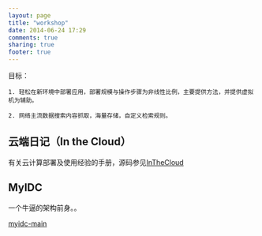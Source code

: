 ```yaml
---
layout: page
title: "workshop"
date: 2014-06-24 17:29
comments: true
sharing: true
footer: true
---
```


目标：

`1. 轻松在新环境中部署应用，部署规模与操作步骤为非线性比例，主要提供方法，并提供虚拟机为辅助。`

`2. 网络主流数据搜索内容抓取，海量存储，自定义检索规则。`

云端日记（In the Cloud）
----

有关云计算部署及使用经验的手册，源码参见<a href="https://github.com/lofyer/InTheCloud#" target="_blank">InTheCloud </a>

MyIDC
----

一个牛逼的架构前身。。

<a href="https://github.com/lofyer/myidc-main#" target="_blank">myidc-main</a>
